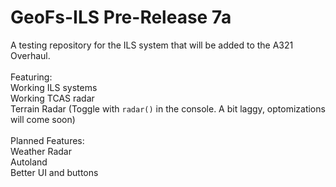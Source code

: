 # GeoFs-ILS Pre-Release 7a
A testing repository for the ILS system that will be added to the A321 Overhaul.<br>
<br>
Featuring:<br>
Working ILS systems<br>
Working TCAS radar<br>
Terrain Radar (Toggle with `radar()` in the console. A bit laggy, optomizations will come soon)<br>
<br>
Planned Features:<br>
Weather Radar<br>
Autoland<br>
Better UI and buttons<br>

